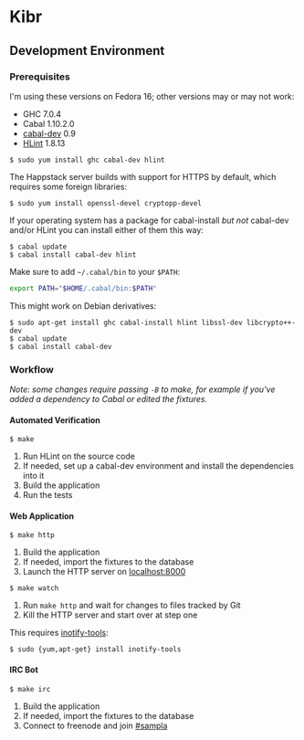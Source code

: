 Kibr
====

Development Environment
-----------------------

### Prerequisites

I'm using these versions on Fedora 16; other versions may or may not work:

* GHC 7.0.4
* Cabal 1.10.2.0
* [cabal-dev](http://hackage.haskell.org/package/cabal-dev) 0.9
* [HLint](http://community.haskell.org/~ndm/hlint/) 1.8.13

```console
$ sudo yum install ghc cabal-dev hlint
```

The Happstack server builds with support for HTTPS by default, which
requires some foreign libraries:

```console
$ sudo yum install openssl-devel cryptopp-devel
```

If your operating system has a package for cabal-install *but not*
cabal-dev and/or HLint you can install either of them this way:

```console
$ cabal update
$ cabal install cabal-dev hlint
```

Make sure to add `~/.cabal/bin` to your `$PATH`:

```bash
export PATH="$HOME/.cabal/bin:$PATH"
```

This might work on Debian derivatives:

```console
$ sudo apt-get install ghc cabal-install hlint libssl-dev libcrypto++-dev
$ cabal update
$ cabal install cabal-dev
```

### Workflow

*Note: some changes require passing `-B` to make, for example if you've
added a dependency to Cabal or edited the fixtures.*

#### Automated Verification

```console
$ make
```

1. Run HLint on the source code
2. If needed, set up a cabal-dev environment and install the dependencies
   into it
3. Build the application
4. Run the tests

#### Web Application

```console
$ make http
```

1. Build the application
2. If needed, import the fixtures to the database
3. Launch the HTTP server on [localhost:8000](http://localhost:8000/)

```console
$ make watch
```

1. Run `make http` and wait for changes to files tracked by Git
2. Kill the HTTP server and start over at step one

This requires [inotify-tools](http://inotify-tools.sourceforge.net/):

```console
$ sudo {yum,apt-get} install inotify-tools
```

#### IRC Bot

```console
$ make irc
```

1. Build the application
2. If needed, import the fixtures to the database
3. Connect to freenode and join [#sampla](irc://irc.freenode.net/sampla)
